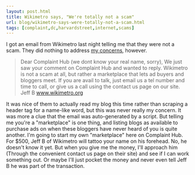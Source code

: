 ```yaml
---
layout: post.html
title: Wikimetro says, "We're totally not a scam"
url: blog/wikimetro-says-were-totally-not-a-scam.html
tags: [complaint,dc,harvardstreet,internet,scams]
---
```

I got an email from Wikimetro last night telling me that they were not a scam. They did nothing to address [my concerns](/blog/is-wikimetro-a-scam), however. 

> Dear Complaint Hub (we dont know your real name, sorry), We just saw your comment on Complaint Hub and wanted to reply. Wikimetro is not a scam at all, but rather a marketplace that lets ad buyers and bloggers meet. If you are avail to talk, just email us a tel number and time to call, or give us a call using the contact us page on our site. Jeff B www.wikimetro.org

It was nice of them to actually read my blog this time rather than scraping a header tag for a name-like word, but this was never really my concern. It was more a clue that the email was auto-generated by a script. But telling me you're a "marketplace" is one thing, and listing blogs as available to purchase ads on when these bloggers have never heard of you is quite another. I'm going to start my own "marketplace" here on Complaint Hub. For $500, Jeff B of Wikimetro will tattoo your name on his forehead. No, he doesn't know it yet. But when you give me the money, I'll approach him (Through the convenient contact us page on their site) and see if I can work something out. Or maybe I'll just pocket the money and never even tell Jeff B he was part of the transaction. 
